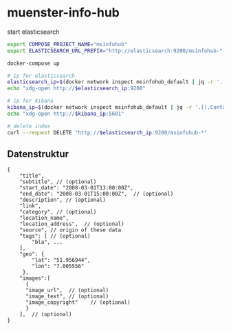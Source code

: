 # muenster-info-hub


start elasticsearch
```bash
export COMPOSE_PROJECT_NAME="msinfohub"
export ELASTICSEARCH_URL_PREFIX="http://elasticsearch:9200/msinfohub-"

docker-compose up
```

```bash
# ip for elasticsearch
elasticsearch_ip=$(docker network inspect msinfohub_default | jq -r '.[].Containers | to_entries[] | select(.value.Name=="'"$COMPOSE_PROJECT_NAME"'_elasticsearch_1") | .value.IPv4Address | split("/")[0]')
echo "xdg-open http://$elasticsearch_ip:9200"

# ip for kibana
kibana_ip=$(docker network inspect msinfohub_default | jq -r '.[].Containers | to_entries[] | select(.value.Name=="'"$COMPOSE_PROJECT_NAME"'_kibana_1") | .value.IPv4Address | split("/")[0]')
echo "xdg-open http://$kibana_ip:5601"
```


```bash
# delete index
curl --request DELETE "http://$elasticsearch_ip:9200/msinfohub-*"

```

## Datenstruktur

    {
        "title", 
        "subtitle", // (optional) 
        "start_date": "2008-03-01T13:00:00Z", 
        "end_date": "2008-03-01T15:00:00Z",  // (optional)
        "description", // (optional)
        "link", 
        "category", // (optional)
        "location_name", 
        "location_address",  // (optional)
        "source", // origin of these data
        "tags": [ // (optional)
            "bla", ...
        ],
        "geo": {
            "lat": "51.956944",
            "lon": "7.005556"
         },
        "images":[
          {
          "image_url",  // (optional)
          "image_text", // (optional)
          "image_copyright"    // (optional)
          }
        ],  // (optional)
    }

